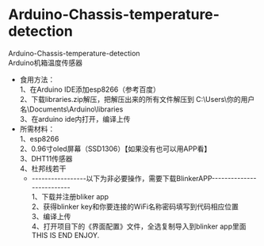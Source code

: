 # Arduino-Chassis-temperature-detection
  Arduino-Chassis-temperature-detection  
  Arduino机箱温度传感器  
- 食用方法：  
  1、在Arduino IDE添加esp8266（参考百度）  
  2、下载libraries.zip解压，把解压出来的所有文件解压到 C:\Users\你的用户名\Documents\Arduino\libraries  
  3、在arduino ide内打开，编译上传  
- 所需材料：  
  1、esp8266  
  2、0.96寸oled屏幕（SSD1306）【如果没有也可以用APP看】  
  3、DHT11传感器  
  4、杜邦线若干  
  -  -----------------以下为非必要操作，需要下载BlinkerAPP--------------------------  
  1、下载并注册bliker app  
  2、获得blinker key和你要连接的WiFi名称密码填写到代码相应位置  
  3、编译上传  
  4、打开项目下的《界面配置》文件，全选复制导入到blinker app里面  
  THIS IS END ENJOY.  

